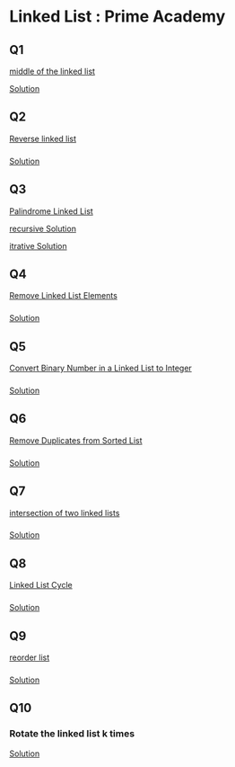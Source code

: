 
<h1>Linked List : Prime Academy </h1>
<h2>Q1</h2>

<a href = "https://leetcode.com/problems/middle-of-the-linked-list/">  middle of the linked list </a>

<a href = "https://github.com/amenxa/Data_structure-PrimeAcademy/blob/main/LinkedList%20/Solutions%20/Middl-linkedList.java">Solution </a>

<h2>Q2</h2>
<a href = "https://leetcode.com/problems/reverse-linked-list/?fbclid=IwAR3Q-04CmE_ONsZRyjV9b4ycjvpBOYZR9H3NMJYEu2AhyLN8klNrcXAg1OA">  Reverse  linked list  </a>
<h3></h3>
<a href = "https://github.com/amenxa/Data_structure-PrimeAcademy/blob/main/LinkedList%20/Solutions%20/Reverse-linkedList%20.java">Solution</a>


<h2>Q3</h2>
<a href = "https://leetcode.com/problems/palindrome-linked-list/?fbclid=IwAR1i4gWlfbFTjsylOE_qlRgOvvK2ymE_UnH_KYUv75kRtmqdcEE22gHQNfI">Palindrome Linked List
</a>

<a href = "https://github.com/amenxa/Data_structure-PrimeAcademy/blob/main/LinkedList%20/Solutions%20/recursive-palandromi.java">recursive Solution</a>

<a href = "https://github.com/amenxa/Data_structure-PrimeAcademy/blob/main/LinkedList%20/Solutions%20/itrative-palandromi.java">itrative Solution</a>

<h2>Q4</h2>

<a href = "https://leetcode.com/problems/remove-linked-list-elements/?fbclid=IwAR2A7vx-wB9ALsKb-W8WT2huJ2L35xJoMBdzzHoCnYFyD444rB2L_gnfPIA">Remove Linked List Elements
  </a>
<h3></h3>
<a href = "https://leetcode.com/problems/remove-linked-list-elements/solutions/?fbclid=IwAR2A7vx-wB9ALsKb-W8WT2huJ2L35xJoMBdzzHoCnYFyD444rB2L_gnfPIA">Solution</a>
<h2>Q5</h2>

<a href = "https://leetcode.com/problems/convert-binary-number-in-a-linked-list-to-integer/?fbclid=IwAR1tgpqPpJ3oGNCf7vClEzs3A9pn3wPFPqPJtAdy0ITtCYyDDo5a_njZRU">Convert Binary Number in a Linked List to Integer
  </a>
<h3></h3>
<a href = "https://leetcode.com/problems/convert-binary-number-in-a-linked-list-to-integer/solutions/?fbclid=IwAR1tg-pqPpJ3oGNCf7vClEzs3A9pn3wPFPqPJtAdy0ITtCYyDDo5a_njZRU">Solution</a>
<h2>Q6</h2>
<a href = "https://leetcode.com/problems/remove-duplicates-from-sorted-list/?fbclid=IwAR2jVr9akaX7PUos3GOjBZ3LugZnqpy43AdrDzal3xcv8luPLcnnuYfH59U
">Remove Duplicates from Sorted List </a>
<h3></h3>
<a href = "https://leetcode.com/problems/remove-duplicates-from-sorted-list/solutions/?fbclid=IwAR2jVr9akaX7PUos3GOjBZ3LugZnqpy43AdrDzal3xcv8luPLcnnuYfH59U">Solution</a>
<h2>Q7</h2>

<a href = "https://leetcode.com/problems/intersection-of-two-linked-lists/"> intersection of two linked lists</a>
<h3></h3>
<a href = "https://leetcode.com/problems/intersection-of-two-linked-lists/solutions/?fbclid=IwAR0FXHtlW9kaX8IRaF_00HpqCCtTtPo4n4QZNFzddyvCK_9XAzSZvegxLLo">Solution</a>
<h2>Q8</h2>

<a href = "https://leetcode.com/problems/linked-list-cycle/?fbclid=IwAR030J7Uevn7Lhb18_J-jqVGej_BvhKqySb7nuFofDvJnapqJQJ8MKb86YU">Linked List Cycle</a>
<h3></h3>
<a href = "https://leetcode.com/problems/linked-list-cycle/solutions/?fbclid=IwAR030J7Uevn7Lhb18_J-jqVGej_BvhKqySb7nuFofDvJnapqJQJ8MKb86YU ">Solution</a>
<h2>Q9</h2>

<a href = "https://leetcode.com/problems/reorder-list/description/"> reorder list</a>
<h3></h3>
<a href = "https://leetcode.com/problems/reorder-list/solutions/">Solution</a>

<h2>Q10</h2>
<h3>Rotate the linked list k times</h3>
<a href = "https://github.com/amenxa/Data_structure-PrimeAcademy/blob/main/LinkedList%20/Solutions%20/Rotate-O(n)">Solution</a>


